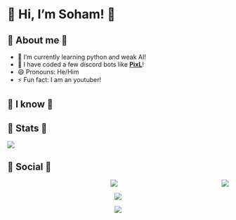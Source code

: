 # 👋 Hi, I’m Soham! 👋

## 🌸 About me 🌸

- 🔭 I’m currently learning python and weak AI!
- 🤖 I have coded a few discord bots like **[PixL](https://discordbotlist.com/bots/pixl)**!
- 😄 Pronouns: He/Him
- ⚡ Fun fact: I am an youtuber!

## 🚀 I know 🚀



## 🗻 Stats 🗻

![](https://github-readme-stats.vercel.app/api?username=Soham485&show_icons=true&hide_border=true&theme=tokyonight)

## 🍜 Social 🍜
<img src="https://data.whicdn.com/images/290365239/original.gif" align="right">


<p align="center"><a href="https://www.youtube.com/channel/UC2CE5AfflIzhZCNJv5Qdkjg" target="_blank"><img src="https://img.shields.io/badge/YouTube-FF0000?style=for-the-badge&logo=youtube&logoColor=white"/></a></p>

<p align="center"><a href="https://discord.gg/aEBxQnZE6B" target="_blank"><img src="https://img.shields.io/badge/Discord-7289DA?style=for-the-badge&logo=discord&logoColor=white"/></a></p>

<p align="center"><a href="steamcommunity.com/profiles/76561199203003090/" target="_blank"><img src="https://img.shields.io/badge/Steam-000000?style=for-the-badge&logo=steam&logoColor=white
"/></a></p> 


